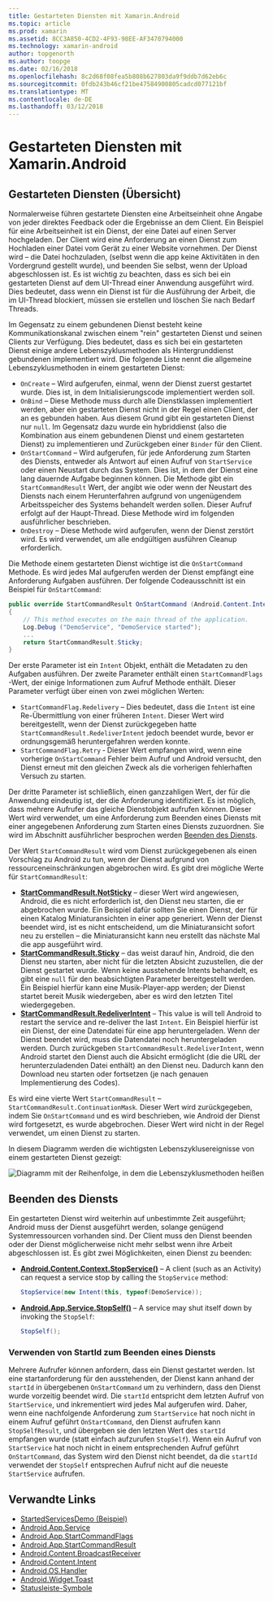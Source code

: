 ```yaml
---
title: Gestarteten Diensten mit Xamarin.Android
ms.topic: article
ms.prod: xamarin
ms.assetid: 8CC3A850-4CD2-4F93-98EE-AF3470794000
ms.technology: xamarin-android
author: topgenorth
ms.author: toopge
ms.date: 02/16/2018
ms.openlocfilehash: 8c2d68f08fea5b808b627803da9f9ddb7d62eb6c
ms.sourcegitcommit: 0fdb243b46cf21be47584900805cadcd077121bf
ms.translationtype: MT
ms.contentlocale: de-DE
ms.lasthandoff: 03/12/2018
---
```

# <a name="started-services-with-xamarinandroid"></a>Gestarteten Diensten mit Xamarin.Android

## <a name="started-services-overview"></a>Gestarteten Diensten (Übersicht)

Normalerweise führen gestartete Diensten eine Arbeitseinheit ohne Angabe von jeder direktes Feedback oder die Ergebnisse an dem Client. Ein Beispiel für eine Arbeitseinheit ist ein Dienst, der eine Datei auf einen Server hochgeladen. Der Client wird eine Anforderung an einen Dienst zum Hochladen einer Datei vom Gerät zu einer Website vornehmen. Der Dienst wird – die Datei hochzuladen, (selbst wenn die app keine Aktivitäten in den Vordergrund gestellt wurde), und beenden Sie selbst, wenn der Upload abgeschlossen ist. Es ist wichtig zu beachten, dass es sich bei ein gestarteten Dienst auf dem UI-Thread einer Anwendung ausgeführt wird. Dies bedeutet, dass wenn ein Dienst ist für die Ausführung der Arbeit, die im UI-Thread blockiert, müssen sie erstellen und löschen Sie nach Bedarf Threads.

Im Gegensatz zu einem gebundenen Dienst besteht keine Kommunikationskanal zwischen einem "rein" gestarteten Dienst und seinen Clients zur Verfügung. Dies bedeutet, dass es sich bei ein gestarteten Dienst einige andere Lebenszyklusmethoden als Hintergrunddienst gebundenen implementiert wird. Die folgende Liste nennt die allgemeine Lebenszyklusmethoden in einem gestarteten Dienst:

* `OnCreate` &ndash; Wird aufgerufen, einmal, wenn der Dienst zuerst gestartet wurde. Dies ist, in dem Initialisierungscode implementiert werden soll.
* `OnBind` &ndash; Diese Methode muss durch alle Dienstklassen implementiert werden, aber ein gestarteten Dienst nicht in der Regel einen Client, der an es gebunden haben. Aus diesem Grund gibt ein gestarteten Dienst nur `null`. Im Gegensatz dazu wurde ein hybriddienst (also die Kombination aus einem gebundenen Dienst und einem gestarteten Dienst) zu implementieren und Zurückgeben einer `Binder` für den Client.
* `OnStartCommand` &ndash; Wird aufgerufen, für jede Anforderung zum Starten des Diensts, entweder als Antwort auf einen Aufruf von `StartService` oder einen Neustart durch das System. Dies ist, in dem der Dienst eine lang dauernde Aufgabe beginnen können. Die Methode gibt ein `StartCommandResult` Wert, der angibt wie oder wenn der Neustart des Diensts nach einem Herunterfahren aufgrund von ungenügendem Arbeitsspeicher des Systems behandelt werden sollen. Dieser Aufruf erfolgt auf der Haupt-Thread. Diese Methode wird im folgenden ausführlicher beschrieben.
* `OnDestroy` &ndash; Diese Methode wird aufgerufen, wenn der Dienst zerstört wird. Es wird verwendet, um alle endgültigen ausführen Cleanup erforderlich.

Die Methode einem gestarteten Dienst wichtige ist die `OnStartCommand` Methode. Es wird jedes Mal aufgerufen werden der Dienst empfängt eine Anforderung Aufgaben ausführen. Der folgende Codeausschnitt ist ein Beispiel für `OnStartCommand`: 

```csharp
public override StartCommandResult OnStartCommand (Android.Content.Intent intent, StartCommandFlags flags, int startId)
{
    // This method executes on the main thread of the application.
    Log.Debug ("DemoService", "DemoService started");
    ...
    return StartCommandResult.Sticky;
}
```

Der erste Parameter ist ein `Intent` Objekt, enthält die Metadaten zu den Aufgaben ausführen. Der zweite Parameter enthält einen `StartCommandFlags` -Wert, der einige Informationen zum Aufruf Methode enthält. Dieser Parameter verfügt über einen von zwei möglichen Werten:

* `StartCommandFlag.Redelivery` &ndash; Dies bedeutet, dass die `Intent` ist eine Re-Übermittlung von einer früheren `Intent`. Dieser Wert wird bereitgestellt, wenn der Dienst zurückgegeben hatte `StartCommandResult.RedeliverIntent` jedoch beendet wurde, bevor er ordnungsgemäß heruntergefahren werden konnte.
* `StartCommandFlag.Retry` &dash; Dieser Wert empfangen wird, wenn eine vorherige `OnStartCommand` Fehler beim Aufruf und Android versucht, den Dienst erneut mit den gleichen Zweck als die vorherigen fehlerhaften Versuch zu starten.
 
Der dritte Parameter ist schließlich, einen ganzzahligen Wert, der für die Anwendung eindeutig ist, der die Anforderung identifiziert. Es ist möglich, dass mehrere Aufrufer das gleiche Dienstobjekt aufrufen können. Dieser Wert wird verwendet, um eine Anforderung zum Beenden eines Diensts mit einer angegebenen Anforderung zum Starten eines Diensts zuzuordnen. Sie wird im Abschnitt ausführlicher besprochen werden [Beenden des Diensts](#Stopping_the_Service). 

Der Wert `StartCommandResult` wird vom Dienst zurückgegebenen als einen Vorschlag zu Android zu tun, wenn der Dienst aufgrund von ressourceneinschränkungen abgebrochen wird. Es gibt drei mögliche Werte für `StartCommandResult`:

* **[StartCommandResult.NotSticky](https://developer.xamarin.com/api/field/Android.App.StartCommandResult.NotSticky/)**  &ndash; dieser Wert wird angewiesen, Android, die es nicht erforderlich ist, den Dienst neu starten, die er abgebrochen wurde. Ein Beispiel dafür sollten Sie einen Dienst, der für einen Katalog Miniaturansichten in einer app generiert. Wenn der Dienst beendet wird, ist es nicht entscheidend, um die Miniaturansicht sofort neu zu erstellen &ndash; die Miniaturansicht kann neu erstellt das nächste Mal die app ausgeführt wird.
* **[StartCommandResult.Sticky](https://developer.xamarin.com/api/field/Android.App.StartCommandResult.Sticky/)**  &ndash; das weist darauf hin, Android, die den Dienst neu starten, aber nicht für die letzten Absicht zuzustellen, die der Dienst gestartet wurde. Wenn keine ausstehende Intents behandelt, es gibt eine `null` für den beabsichtigten Parameter bereitgestellt werden. Ein Beispiel hierfür kann eine Musik-Player-app werden; der Dienst startet bereit Musik wiedergeben, aber es wird den letzten Titel wiedergegeben. 
* **[StartCommandResult.RedeliverIntent](https://developer.xamarin.com/api/field/Android.App.StartCommandResult.RedeliverIntent/)** &ndash; This value is will tell Android to restart the service and re-deliver the last `Intent`. Ein Beispiel hierfür ist ein Dienst, der eine Datendatei für eine app heruntergeladen. Wenn der Dienst beendet wird, muss die Datendatei noch heruntergeladen werden. Durch zurückgeben `StartCommandResult.RedeliverIntent`, wenn Android startet den Dienst auch die Absicht ermöglicht (die die URL der herunterzuladenden Datei enthält) an den Dienst neu. Dadurch kann den Download neu starten oder fortsetzen (je nach genauen Implementierung des Codes).

Es wird eine vierte Wert `StartCommandResult` &ndash; `StartCommandResult.ContinuationMask`. Dieser Wert wird zurückgegeben, indem Sie `OnStartCommand` und es wird beschrieben, wie Android der Dienst wird fortgesetzt, es wurde abgebrochen. Dieser Wert wird nicht in der Regel verwendet, um einen Dienst zu starten.

In diesem Diagramm werden die wichtigsten Lebenszyklusereignisse von einem gestarteten Dienst gezeigt: 

![Diagramm mit der Reihenfolge, in dem die Lebenszyklusmethoden heißen](started-services-images/started-service-01.png "Diagramm mit der Reihenfolge, in der Lebenszyklusmethoden aufgerufen werden.")


<a name="Stopping_the_Service" />

## <a name="stopping-the-service"></a>Beenden des Diensts

Ein gestarteten Dienst wird weiterhin auf unbestimmte Zeit ausgeführt; Android muss der Dienst ausgeführt werden, solange genügend Systemressourcen vorhanden sind. Der Client muss den Dienst beenden oder der Dienst möglicherweise nicht mehr selbst wenn ihre Arbeit abgeschlossen ist. Es gibt zwei Möglichkeiten, einen Dienst zu beenden: 
 
* **[Android.Content.Context.StopService()](https://developer.xamarin.com/api/member/Android.Content.Context.StopService/p/Android.Content.Intent/)** &ndash; A client (such as an Activity) can request a service stop by calling the `StopService` method: 

    ```csharp
    StopService(new Intent(this, typeof(DemoService));
    ```

* **[Android.App.Service.StopSelf()](https://developer.xamarin.com/api/member/Android.App.Service.StopSelf()/)** &ndash; A service may shut itself down by invoking the `StopSelf`:

    ```csharp
    StopSelf();
    ```
    
### <a name="using-startid-to-stop-a-service"></a>Verwenden von StartId zum Beenden eines Diensts

Mehrere Aufrufer können anfordern, dass ein Dienst gestartet werden. Ist eine startanforderung für den ausstehenden, der Dienst kann anhand der `startId` in übergebenen `OnStartCommand` um zu verhindern, dass den Dienst wurde vorzeitig beendet wird. Die `startId` entspricht dem letzten Aufruf von `StartService`, und inkrementiert wird jedes Mal aufgerufen wird. Daher, wenn eine nachfolgende Anforderung zum `StartService` hat noch nicht in einem Aufruf geführt `OnStartCommand`, den Dienst aufrufen kann `StopSelfResult`, und übergeben sie den letzten Wert des `startId` empfangen wurde (statt einfach aufzurufen `StopSelf`). Wenn ein Aufruf von `StartService` hat noch nicht in einem entsprechenden Aufruf geführt `OnStartCommand`, das System wird den Dienst nicht beendet, da die `startId` verwendet der `StopSelf` entsprechen Aufruf nicht auf die neueste `StartService` aufrufen.


## <a name="related-links"></a>Verwandte Links

- [StartedServicesDemo (Beispiel)](https://developer.xamarin.com/samples/monodroid/ApplicationFundamentals/ServiceSamples/StartedServicesDemo/)
- [Android.App.Service](https://developer.xamarin.com/api/type/Android.App.Service)
- [Android.App.StartCommandFlags](https://developer.xamarin.com/api/type/Android.App.StartCommandFlags)
- [Android.App.StartCommandResult](https://developer.xamarin.com/api/type/Android.App.StartCommandResult)
- [Android.Content.BroadcastReceiver](https://developer.xamarin.com/api/type/Android.Content.BroadcastReceiver/)
- [Android.Content.Intent](https://developer.xamarin.com/api/type/Android.Content.Intent)
- [Android.OS.Handler](https://developer.xamarin.com/api/type/Android.OS.Handler/)
- [Android.Widget.Toast](https://developer.xamarin.com/api/type/Android.Widget.Toast/)
- [Statusleiste-Symbole](http://developer.android.com/guide/practices/ui_guidelines/icon_design_status_bar.html)
